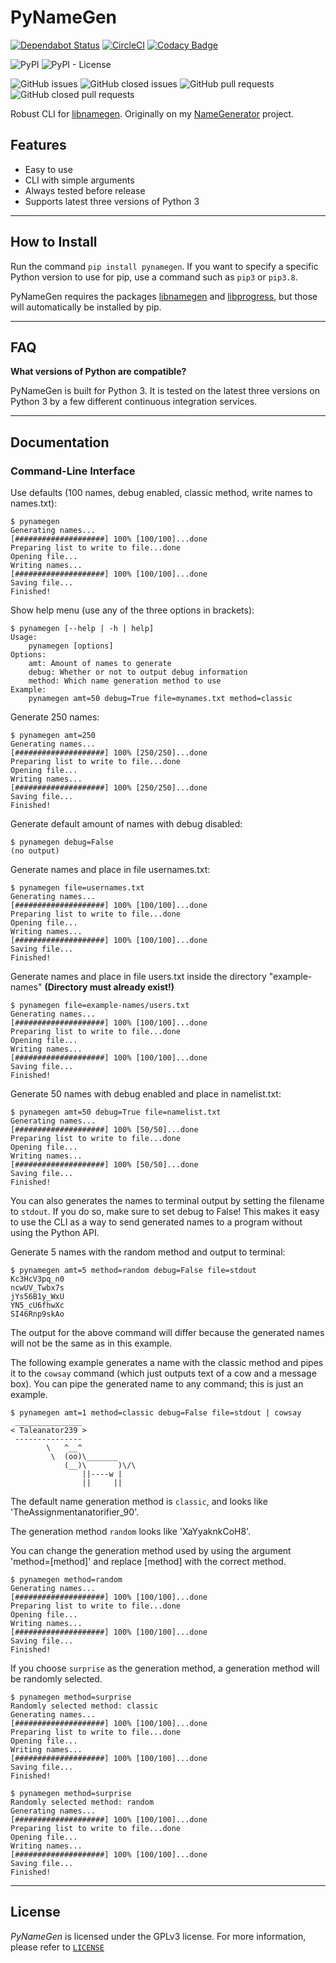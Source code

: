 # PyNameGen

[![Dependabot Status](https://api.dependabot.com/badges/status?host=github&repo=BBaoVanC/pynamegen)](https://dependabot.com)
[![CircleCI](https://circleci.com/gh/BBaoVanC/pynamegen/tree/master.svg?style=svg)](https://circleci.com/gh/BBaoVanC/pynamegen/tree/master)
[![Codacy Badge](https://api.codacy.com/project/badge/Grade/6d8d75d1e33148d29c7224cdfb80749a)](https://www.codacy.com/manual/BBaoVanC/pynamegen?utm_source=github.com&amp;utm_medium=referral&amp;utm_content=BBaoVanC/pynamegen&amp;utm_campaign=Badge_Grade)

![PyPI](https://img.shields.io/pypi/v/pynamegen)
![PyPI - License](https://img.shields.io/pypi/l/pynamegen)

![GitHub issues](https://img.shields.io/github/issues-raw/BBaoVanC/pynamegen)
![GitHub closed issues](https://img.shields.io/github/issues-closed-raw/BBaoVanC/pynamegen)
![GitHub pull requests](https://img.shields.io/github/issues-pr-raw/BBaoVanC/pynamegen)
![GitHub closed pull requests](https://img.shields.io/github/issues-pr-closed-raw/BBaoVanC/pynamegen)

Robust CLI for [libnamegen](https://pypi.org/project/libnamegen/). Originally on my [NameGenerator](https://github.com/BBaoVanC/NameGenerator) project.

## Features

* Easy to use
* CLI with simple arguments
* Always tested before release
* Supports latest three versions of Python 3

---

## How to Install

Run the command `pip install pynamegen`. If you want to specify a specific Python version to use for pip, use a command such as `pip3` or `pip3.8`.

PyNameGen requires the packages [libnamegen](https://pypi.org/project/libnamegen/) and [libprogress](https://pypi.org/project/libprogress/), but those will automatically be installed by pip.

---

## FAQ

**What versions of Python are compatible?**

PyNameGen is built for Python 3. It is tested on the latest three versions on Python 3 by a few different continuous integration services.

---

## Documentation

### Command-Line Interface

Use defaults (100 names, debug enabled, classic method, write names to names.txt):

``` plaintext
$ pynamegen
Generating names...
[####################] 100% [100/100]...done
Preparing list to write to file...done
Opening file...
Writing names...
[####################] 100% [100/100]...done
Saving file...
Finished!
```

Show help menu (use any of the three options in brackets):

``` plaintext
$ pynamegen [--help | -h | help]
Usage:
    pynamegen [options]
Options:
    amt: Amount of names to generate
    debug: Whether or not to output debug information
    method: Which name generation method to use
Example:
    pynamegen amt=50 debug=True file=mynames.txt method=classic
```

Generate 250 names:

``` plaintext
$ pynamegen amt=250
Generating names...
[####################] 100% [250/250]...done
Preparing list to write to file...done
Opening file...
Writing names...
[####################] 100% [250/250]...done
Saving file...
Finished!
```

Generate default amount of names with debug disabled:

``` plaintext
$ pynamegen debug=False
(no output)
```

Generate names and place in file usernames.txt:

``` plaintext
$ pynamegen file=usernames.txt
Generating names...
[####################] 100% [100/100]...done
Preparing list to write to file...done
Opening file...
Writing names...
[####################] 100% [100/100]...done
Saving file...
Finished!
```

Generate names and place in file users.txt inside the directory "example-names" **(Directory must already exist!)**

``` plaintext
$ pynamegen file=example-names/users.txt
Generating names...
[####################] 100% [100/100]...done
Preparing list to write to file...done
Opening file...
Writing names...
[####################] 100% [100/100]...done
Saving file...
Finished!
```

Generate 50 names with debug enabled and place in namelist.txt:

``` plaintext
$ pynamegen amt=50 debug=True file=namelist.txt
Generating names...
[####################] 100% [50/50]...done
Preparing list to write to file...done
Opening file...
Writing names...
[####################] 100% [50/50]...done
Saving file...
Finished!
```

You can also generates the names to terminal output by setting the filename to `stdout`. If you do so, make sure to set debug to False! This makes it easy to use the CLI as a way to send generated names to a program without using the Python API.

Generate 5 names with the random method and output to terminal:

``` plaintext
$ pynamegen amt=5 method=random debug=False file=stdout
Kc3HcV3pq_n0
ncwUV_Twbx7s
jYs56B1y_WxU
YN5_cU6fhwXc
SI46Rnp9skAo
```

The output for the above command will differ because the generated names will not be the same as in this example.

The following example generates a name with the classic method and pipes it to the `cowsay` command (which just outputs text of a cow and a message box). You can pipe the generated name to any command; this is just an example.

``` plaintext
$ pynamegen amt=1 method=classic debug=False file=stdout | cowsay
 _______________
< Taleanator239 >
 ---------------
        \   ^__^
         \  (oo)\_______
            (__)\       )\/\
                ||----w |
                ||     ||
```

The default name generation method is `classic`, and looks like 'TheAssignmentanatorifier_90'.

The generation method `random` looks like 'XaYyaknkCoH8'.

You can change the generation method used by using the argument 'method=[method]' and replace [method] with the correct method.

``` plaintext
$ pynamegen method=random
Generating names...
[####################] 100% [100/100]...done
Preparing list to write to file...done
Opening file...
Writing names...
[####################] 100% [100/100]...done
Saving file...
Finished!
```

If you choose `surprise` as the generation method, a generation method will be randomly selected.

``` plaintext
$ pynamegen method=surprise
Randomly selected method: classic
Generating names...
[####################] 100% [100/100]...done
Preparing list to write to file...done
Opening file...
Writing names...
[####################] 100% [100/100]...done
Saving file...
Finished!
```

``` plaintext
$ pynamegen method=surprise
Randomly selected method: random
Generating names...
[####################] 100% [100/100]...done
Preparing list to write to file...done
Opening file...
Writing names...
[####################] 100% [100/100]...done
Saving file...
Finished!
```

---

## License

_PyNameGen_ is licensed under the GPLv3 license. For more information, please refer to [`LICENSE`](https://github.com/BBaoVanC/pynamegen/blob/master/LICENSE)
